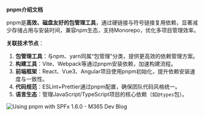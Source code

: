 **pnpm介绍文档**

​	pnpm是**高效、磁盘友好的包管理工具**，通过硬链接与符号链接复用依赖，显著减少存储占用与安装时间，兼容npm生态，支持Monorepo，优化多项目管理效率。

**关联技术节点**：

1. **包管理工具**：与npm、yarn同属“包管理”分类，提供更高效的依赖管理方案。
2. **构建工具**：Vite、Webpack等通过pnpm安装依赖，加速构建流程。
3. **前端框架**：React、Vue3、Angular项目使用pnpm初始化，提升依赖安装速度与一致性。
4. **代码规范**：ESLint+Prettier通过pnpm配置，确保团队代码风格统一。
5. **语言生态**：管理JavaScript/TypeScript项目的核心依赖（如`@types`包）。

![Using pnpm with SPFx 1.6.0 - M365 Dev Blog](https://tse4-mm.cn.bing.net/th/id/OIP-C.Tz00KNhT22pEURf-GUUXJAAAAA?rs=1&pid=ImgDetMain)